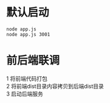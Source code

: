 # 默认启动
`node app.js`  
`node app.js 3001`  

# 前后端联调
1 将前端代码打包  
2 将前端dist目录内容拷贝到后端dist目录  
3 启动后端服务  

